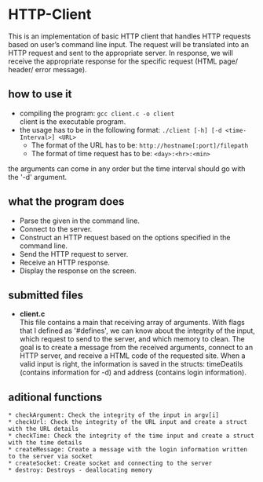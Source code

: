 # HTTP-Client

This is an implementation of basic HTTP client that handles HTTP requests based on user’s command line input.
The request will be translated into an HTTP request and sent to the appropriate server. In response, we will receive the appropriate response for the specific request (HTML page/ header/ error message).

## how to use it
* compiling the program: ```gcc client.c -o client```<br>
client is the executable program.
* the usage has to be in the following format:
```./client [-h] [-d <time-Interval>] <URL>```
  * The format of the URL has to be:  ```http://hostname[:port]/filepath```
  * The format of time request has to be: ```<day>:<hr>:<min>```

the arguments can come in any order but the time interval should go with the '-d' argument.

## what the program does
  * Parse the given in the command line.
  * Connect to the server.
  * Construct an HTTP request based on the options specified in the command line.
  * Send the HTTP request to server.
  * Receive an HTTP response.
  * Display the response on the screen.

## submitted files
  * <b>client.c</b><br>
	This file contains a main that receiving array of arguments. 
	With flags that I defined as '#defines', we can know about the integrity of the input, which request to send to the server, and which memory to clean.
	The goal is to create a message from the received arguments, connect to an HTTP server, and receive a HTML code of the requested site.
	When a valid input is right, the information is saved in the structs: timeDeatils (contains information for -d) and address (contains login information).

## aditional functions
	* checkArgument: Check the integrity of the input in argv[i]
	* checkUrl: Check the integrity of the URL input and create a struct with the URL details
	* checkTime: Check the integrity of the time input and create a struct with the time details
	* createMessage: Create a message with the login information written to the server via socket
	* createSocket: Create socket and connecting to the server
	* destroy: Destroys - deallocating memory

